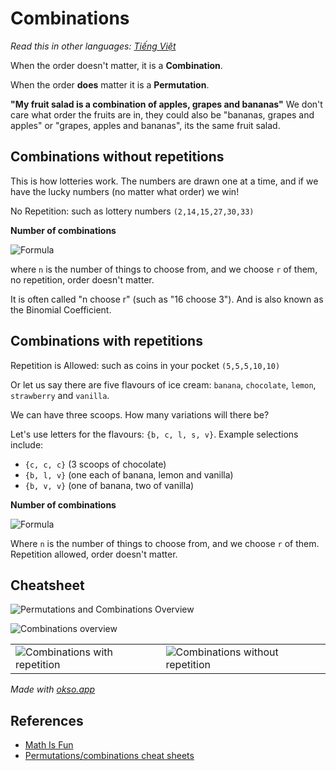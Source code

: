 # Combinations

_Read this in other languages:_
[_Tiếng Việt_](README.md)

When the order doesn't matter, it is a **Combination**.

When the order **does** matter it is a **Permutation**.

**"My fruit salad is a combination of apples, grapes and bananas"**
We don't care what order the fruits are in, they could also be
"bananas, grapes and apples" or "grapes, apples and bananas",
its the same fruit salad.

## Combinations without repetitions

This is how lotteries work. The numbers are drawn one at a
time, and if we have the lucky numbers (no matter what order)
we win!

No Repetition: such as lottery numbers `(2,14,15,27,30,33)`

**Number of combinations**

![Formula](https://www.mathsisfun.com/combinatorics/images/combinations-no-repeat.png)

where `n` is the number of things to choose from, and we choose `r` of them,
no repetition, order doesn't matter.

It is often called "n choose r" (such as "16 choose 3"). And is also known as the Binomial Coefficient.

## Combinations with repetitions

Repetition is Allowed: such as coins in your pocket `(5,5,5,10,10)`

Or let us say there are five flavours of ice cream:
`banana`, `chocolate`, `lemon`, `strawberry` and `vanilla`.

We can have three scoops. How many variations will there be?

Let's use letters for the flavours: `{b, c, l, s, v}`.
Example selections include:

- `{c, c, c}` (3 scoops of chocolate)
- `{b, l, v}` (one each of banana, lemon and vanilla)
- `{b, v, v}` (one of banana, two of vanilla)

**Number of combinations**

![Formula](https://www.mathsisfun.com/combinatorics/images/combinations-repeat.gif)

Where `n` is the number of things to choose from, and we
choose `r` of them. Repetition allowed,
order doesn't matter.

## Cheatsheet

![Permutations and Combinations Overview](./images/overview.png)

![Combinations overview](./images/combinations-overview.jpg)

|                                                                             |                                                                                   |
| --------------------------------------------------------------------------- | --------------------------------------------------------------------------------- |
| ![Combinations with repetition](./images/combinations-with-repetitions.jpg) | ![Combinations without repetition](./images/combinations-without-repetitions.jpg) |

_Made with [okso.app](https://okso.app)_

## References

- [Math Is Fun](https://www.mathsisfun.com/combinatorics/combinations-permutations.html)
- [Permutations/combinations cheat sheets](https://medium.com/@trekhleb/permutations-combinations-algorithms-cheat-sheet-68c14879aba5)
